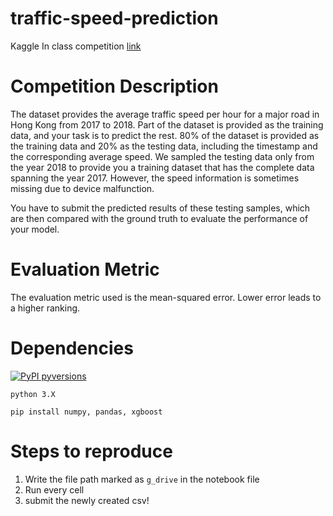# traffic-speed-prediction
Kaggle In class competition [link](https://www.kaggle.com/c/msbd5001-fall2020)

# Competition Description
The dataset provides the average traffic speed per hour for a major road in Hong Kong from 2017 to 2018. Part of the dataset is provided as the training data, and your task is to predict the rest. 80% of the dataset is provided as the training data and 20% as the testing data, including the timestamp and the corresponding average speed. We sampled the testing data only from the year 2018 to provide you a training dataset that has the complete data spanning the year 2017. However, the speed information is sometimes missing due to device malfunction.

You have to submit the predicted results of these testing samples, which are then compared with the ground truth to evaluate the performance of your model.

# Evaluation Metric
The evaluation metric used is the mean-squared error. Lower error leads to a higher ranking.

# Dependencies
[![PyPI pyversions](https://img.shields.io/pypi/pyversions/ansicolortags.svg)](https://pypi.python.org/pypi/ansicolortags/)
```
python 3.X
```
```
pip install numpy, pandas, xgboost
```

# Steps to reproduce
1. Write the file path marked as ``g_drive`` in the notebook file
2. Run every cell
3. submit the newly created csv!
